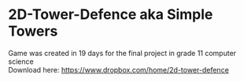# 2D-Tower-Defence aka Simple Towers
Game was created in 19 days for the final project in grade 11 computer science<br>
Download here: https://www.dropbox.com/home/2d-tower-defence
